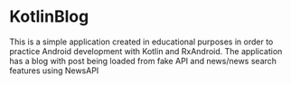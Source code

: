 # KotlinBlog

This is a simple application created in educational purposes in order to practice Android development with Kotlin and RxAndroid.
The application has a blog with post being loaded from fake API and news/news search features using NewsAPI
